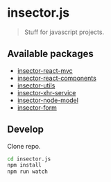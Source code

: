 # insector.js

> Stuff for javascript projects.

## Available packages

* [insector-react-mvc](https://github.com/insector-ab/insector.js/tree/master/packages/insector-react-mvc)
* [insector-react-components](https://github.com/insector-ab/insector.js/tree/master/packages/insector-react-components)
* [insector-utils](https://github.com/insector-ab/insector.js/tree/master/packages/insector-utils)
* [insector-xhr-service](https://github.com/insector-ab/insector.js/tree/master/packages/insector-xhr-service)
* [insector-node-model](https://github.com/insector-ab/insector.js/tree/master/packages/insector-node-model)
* [insector-form](https://github.com/insector-ab/insector.js/tree/master/packages/insector-form)

## Develop

Clone repo.

```sh
cd insector.js
npm install
npm run watch
```

